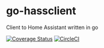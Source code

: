 # go-hassclient
Client to Home Assistant written in go


[![Coverage Status](https://img.shields.io/coveralls/helto4real/go-hassclient/master.svg)](https://coveralls.io/github/helto4real/go-hassclient)
[![CircleCI](https://circleci.com/gh/helto4real/go-hassclient.svg?style=svg)](https://circleci.com/gh/helto4real/go-hassclient)
